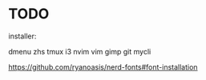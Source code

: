 # TODO

installer:

dmenu
zhs
tmux
i3
nvim
vim
gimp
git
mycli


https://github.com/ryanoasis/nerd-fonts#font-installation

